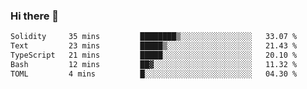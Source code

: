 ### Hi there 👋

<!--
**fabbaisteth/fabbaisteth** is a ✨ _special_ ✨ repository because its `README.md` (this file) appears on your GitHub profile.

Here are some ideas to get you started:

- 🔭 I’m currently working on ...
- 🌱 I’m currently learning ...
- 👯 I’m looking to collaborate on ...
- 🤔 I’m looking for help with ...
- 💬 Ask me about ...
- 📫 How to reach me: ...
- 😄 Pronouns: ...
- ⚡ Fun fact: ...
-->

<!--START_SECTION:waka-->

```txt
Solidity     35 mins         ████████▒░░░░░░░░░░░░░░░░   33.07 %
Text         23 mins         █████▒░░░░░░░░░░░░░░░░░░░   21.43 %
TypeScript   21 mins         █████░░░░░░░░░░░░░░░░░░░░   20.10 %
Bash         12 mins         ██▓░░░░░░░░░░░░░░░░░░░░░░   11.32 %
TOML         4 mins          █░░░░░░░░░░░░░░░░░░░░░░░░   04.30 %
```

<!--END_SECTION:waka-->
